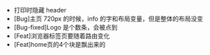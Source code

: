 - 打印时隐藏 header
- [Bug]主页 720px 的时候，info 的字和布局变量，但是整体的布局没变
- [Bug-fixed]Logo 是个数条，会被点到
- [Feat]浏览器标签页要随着路由变化
- [Feat]home页的4个块是飘出来的